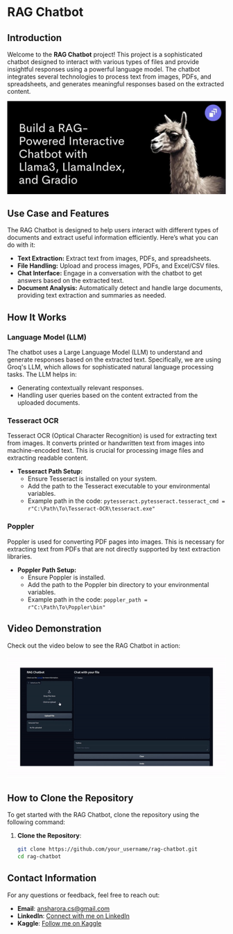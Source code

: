 # RAG Chatbot

## Introduction

Welcome to the **RAG Chatbot** project! This project is a sophisticated chatbot designed to interact with various types of files and provide insightful responses using a powerful language model. The chatbot integrates several technologies to process text from images, PDFs, and spreadsheets, and generates meaningful responses based on the extracted content.

![RAG Chatbot](https://github.com/anshh-arora/RAG-Chatbot/blob/main/66825cdfbe8fac92ad183f74_superteams_llama3.jpg)

## Use Case and Features

The RAG Chatbot is designed to help users interact with different types of documents and extract useful information efficiently. Here’s what you can do with it:

- **Text Extraction:** Extract text from images, PDFs, and spreadsheets.
- **File Handling:** Upload and process images, PDFs, and Excel/CSV files.
- **Chat Interface:** Engage in a conversation with the chatbot to get answers based on the extracted text.
- **Document Analysis:** Automatically detect and handle large documents, providing text extraction and summaries as needed.

## How It Works

### Language Model (LLM)

The chatbot uses a Large Language Model (LLM) to understand and generate responses based on the extracted text. Specifically, we are using Groq's LLM, which allows for sophisticated natural language processing tasks. The LLM helps in:

- Generating contextually relevant responses.
- Handling user queries based on the content extracted from the uploaded documents.

### Tesseract OCR

Tesseract OCR (Optical Character Recognition) is used for extracting text from images. It converts printed or handwritten text from images into machine-encoded text. This is crucial for processing image files and extracting readable content.

- **Tesseract Path Setup:** 
  - Ensure Tesseract is installed on your system.
  - Add the path to the Tesseract executable to your environmental variables.
  - Example path in the code: `pytesseract.pytesseract.tesseract_cmd = r"C:\Path\To\Tesseract-OCR\tesseract.exe"`

### Poppler

Poppler is used for converting PDF pages into images. This is necessary for extracting text from PDFs that are not directly supported by text extraction libraries.

- **Poppler Path Setup:** 
  - Ensure Poppler is installed.
  - Add the path to the Poppler bin directory to your environmental variables.
  - Example path in the code: `poppler_path = r"C:\Path\To\Poppler\bin"`

## Video Demonstration

Check out the video below to see the RAG Chatbot in action:

![RAG Chatbot Video](https://github.com/anshh-arora/RAG-Chatbot/blob/main/chatbottestingvedio-ezgif.com-video-to-gif-converter.gif)

## How to Clone the Repository

To get started with the RAG Chatbot, clone the repository using the following command:
1. **Clone the Repository**:
   ```bash
   git clone https://github.com/your_username/rag-chatbot.git
   cd rag-chatbot

## Contact Information
For any questions or feedback, feel free to reach out:

- **Email**: [ansharora.cs@gmail.com](mailto:ansharora.cs@gmail.com)
- **LinkedIn**: [Connect with me on LinkedIn](https://www.linkedin.com/in/ansh-arora-data-scientist/)
- **Kaggle**: [Follow me on Kaggle](https://www.kaggle.com/ansh1529)



